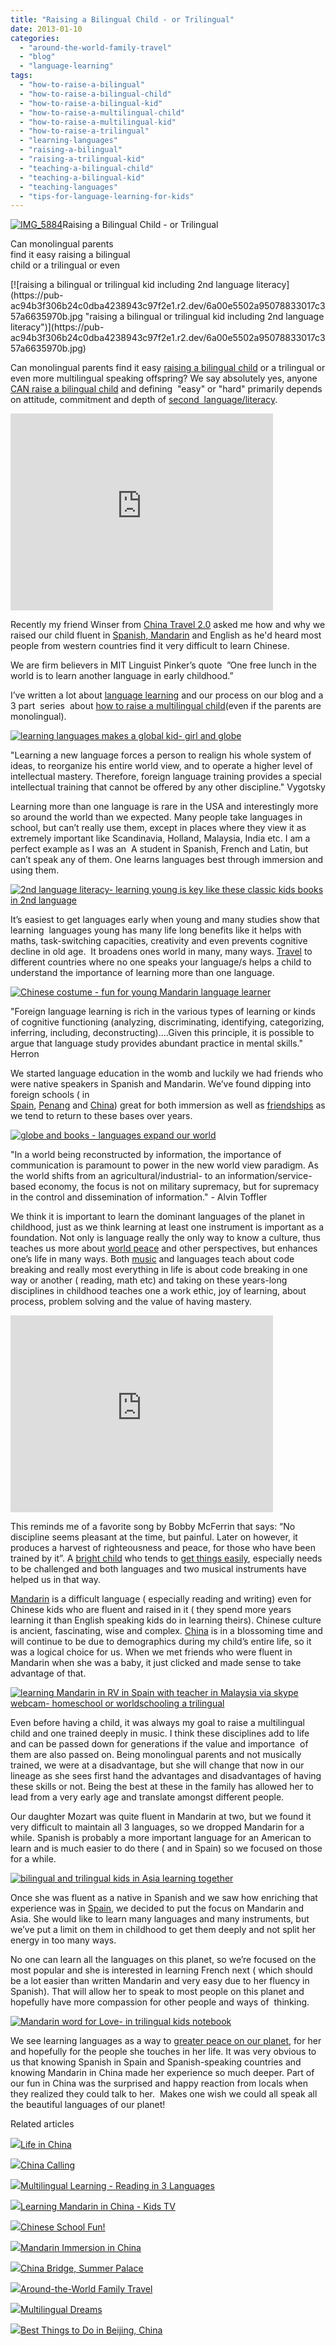 ```yaml
---
title: "Raising a Bilingual Child - or Trilingual"
date: 2013-01-10
categories: 
  - "around-the-world-family-travel"
  - "blog"
  - "language-learning"
tags: 
  - "how-to-raise-a-bilingual"
  - "how-to-raise-a-bilingual-child"
  - "how-to-raise-a-bilingual-kid"
  - "how-to-raise-a-multilingual-child"
  - "how-to-raise-a-multilingual-kid"
  - "how-to-raise-a-trilingual"
  - "learning-languages"
  - "raising-a-bilingual"
  - "raising-a-trilingual-kid"
  - "teaching-a-bilingual-child"
  - "teaching-a-bilingual-kid"
  - "teaching-languages"
  - "tips-for-language-learning-for-kids"
---
```


[![IMG_5884](https://pub-ac94b3f306b24c0dba4238943c97f2e1.r2.dev/6a00e5502a95078833017ee71d9726970d.jpg "IMG_5884")](https://pub-ac94b3f306b24c0dba4238943c97f2e1.r2.dev/6a00e5502a95078833017ee71d9726970d.jpg)Raising a Bilingual Child - 
or Trilingual  
  
Can monolingual parents  
find it easy raising a bilingual  
child or a trilingual or even

<!--more--> [![raising a bilingual or trilingual kid including 2nd language literacy](https://pub-ac94b3f306b24c0dba4238943c97f2e1.r2.dev/6a00e5502a95078833017c357a6635970b.jpg "raising a bilingual or trilingual kid including 2nd language literacy")](https://pub-ac94b3f306b24c0dba4238943c97f2e1.r2.dev/6a00e5502a95078833017c357a6635970b.jpg)  
  

Can monolingual parents find it easy [raising a bilingual child](http://soultravelers3new.local/2011/06/how-to-raise-a-bilingual-or-multi-lingual-child.html#more "how to raise a bilingual kid") or a trilingual or even more multilingual speaking offspring? We say absolutely yes, anyone [CAN raise a bilingual child](http://soultravelers3new.local/2011/06/how-to-raise-a-bilingual-or-multi-lingual-child-3.html "how to raise a bilingual child") and defining  "easy" or "hard" primarily depends on attitude, commitment and depth of [second  language/literacy](http://soultravelers3new.local/2012/11/multilingual-learning-reading-in-3-languages.html "second language or bilingual literacy").  
  

<iframe src="http://www.youtube.com/embed/ONPYysaauQM?rel=0" frameborder="0" height="315" width="420"></iframe>

  
  
Recently my friend Winser from [China Travel 2.0](http://www.chinatravel20.com/2012/12/31/soultravelers3-interviewpart-1-how-to-learn-the-chinese-in-a-non-chinese-country/ "china travel 2.0") asked me how and why we raised our child fluent in [Spanish, Mandarin](http://soultravelers3new.local/2012/05/global-citizens-spanish-and-mandarin-immersion.html "learning spanish and mandarin for global citizen") and English as he'd heard most people from western countries find it very difficult to learn Chinese.

We are firm believers in MIT Linguist Pinker’s quote  ”One free lunch in the world is to learn another language in early childhood.”

I’ve written a lot about [language learning](http://soultravelers3new.local/2012/02/mandarin-chinese-learning-at-home-and-abroad.html) and our process on our blog and a 3 part  series  about [how to raise a multilingual child](http://soultravelers3new.local/2011/06/how-to-raise-a-bilingual-or-multi-lingual-child-2.html)(even if the parents are monolingual).  
  
[![learning languages makes a global kid- girl and globe](https://pub-ac94b3f306b24c0dba4238943c97f2e1.r2.dev/6a00e5502a95078833017d3fa9bf12970c.jpg "learning languages makes a global kid- girl and globe")](https://pub-ac94b3f306b24c0dba4238943c97f2e1.r2.dev/6a00e5502a95078833017d3fa9bf12970c.jpg)  
  
  
"Learning a new language forces a person to realign his whole system of ideas, to reorganize his entire world view, and to operate a higher level of intellectual mastery. Therefore, foreign language training provides a special intellectual training that cannot be offered by any other discipline." Vygotsky

Learning more than one language is rare in the USA and interestingly more so around the world than we expected. Many people take languages in school, but can’t really use them, except in places where they view it as extremely important like Scandinavia, Holland, Malaysia, India etc. I am a perfect example as I was an  A student in Spanish, French and Latin, but can’t speak any of them. One learns languages best through immersion and using them.  
  
[![2nd language literacy- learning young is key like these classic kids books in 2nd language](https://pub-ac94b3f306b24c0dba4238943c97f2e1.r2.dev/6a00e5502a95078833017ee71e3e63970d.jpg "2nd language literacy- learning young is key like these classic kids books in 2nd language")](https://pub-ac94b3f306b24c0dba4238943c97f2e1.r2.dev/6a00e5502a95078833017ee71e3e63970d.jpg)

It’s easiest to get languages early when young and many studies show that learning  languages young has many life long benefits like it helps with maths, task-switching capacities, creativity and even prevents cognitive decline in old age.  It broadens ones world in many, many ways. [Travel](http://www.chinatravel20.com/ "Beijing travel") to different countries where no one speaks your language/s helps a child to understand the importance of learning more than one language.  
  
[![Chinese costume - fun for young Mandarin language learner](https://pub-ac94b3f306b24c0dba4238943c97f2e1.r2.dev/6a00e5502a95078833017d3fa9ce25970c.jpg "Chinese costume - fun for young Mandarin language learner")](https://pub-ac94b3f306b24c0dba4238943c97f2e1.r2.dev/6a00e5502a95078833017d3fa9ce25970c.jpg)

  
"Foreign language learning is rich in the various types of learning or kinds of cognitive functioning (analyzing, discriminating, identifying, categorizing, inferring, including, deconstructing)....Given this principle, it is possible to argue that language study provides abundant practice in mental skills." Herron  
  
We started language education in the womb and luckily we had friends who were native speakers in Spanish and Mandarin. We’ve found dipping into foreign schools ( in  
[Spain](http://soultravelers3new.local/2010/07/schools-out-forever-expat-immersion-spanish-in-spain-digital-nomad-education-for-kids-who-travel.html), [Penang](http://soultravelers3new.local/2012/06/why-learn-mandarin-in-tropical-asia-penang.html) and [China](http://soultravelers3new.local/2012/11/mandarin-immersion-in-china.html)) great for both immersion as well as [friendships](http://soultravelers3new.local/2011/02/kids-friends-travel-on-the-ultimate-family-adventure.html "friendships through travel") as we tend to return to these bases over years.  
  
[![globe and books - languages expand our world](https://pub-ac94b3f306b24c0dba4238943c97f2e1.r2.dev/6a00e5502a95078833017ee72a3291970d.jpg "globe and books - languages expand our world")](https://pub-ac94b3f306b24c0dba4238943c97f2e1.r2.dev/6a00e5502a95078833017ee72a3291970d.jpg)  
  
"In a world being reconstructed by information, the importance of communication is paramount to power in the new world view paradigm. As the world shifts from an agricultural/industrial- to an information/service-based economy, the focus is not on military supremacy, but for supremacy in the control and dissemination of information." - Alvin Toffler

We think it is important to learn the dominant languages of the planet in childhood, just as we think learning at least one instrument is important as a foundation. Not only is language really the only way to know a culture, thus teaches us more about [world peace](http://soultravelers3new.local/2012/10/world-peace-love-and-happiness.html "world peace and happiness kids view") and other perspectives, but enhances one’s life in many ways. Both [music](http://soultravelers3new.local/2011/08/kid-playing-violin-around-the-world.html "playing violin around the world") and languages teach about code breaking and really most everything in life is about code breaking in one way or another ( reading, math etc) and taking on these years-long disciplines in childhood teaches one a work ethic, joy of learning, about process, problem solving and the value of having mastery.  
  

<iframe src="http://www.youtube.com/embed/JDe6pgl-qCg?rel=0" frameborder="0" height="315" width="420"></iframe>

This reminds me of a favorite song by Bobby McFerrin that says: “No discipline seems pleasant at the time, but painful. Later on however, it produces a harvest of righteousness and peace, for those who have been trained by it”. A [bright child](http://soultravelers3new.local/2012/09/how-to-homeschool-through-travel-with-a-gifted-child-.html "gifted kid homeschool") who tends to [get things easily](http://soultravelers3new.local/2012/10/curriculum-vitae-for-a-gifted-child-world-schooling.html "CV for gifted kid"), especially needs to be challenged and both languages and two musical instruments have helped us in that way.

[Mandarin](http://soultravelers3new.local/2012/07/learning-mandarin-in-asia-the-economist-and-wall-street-journal-discuss-.html "learning mandarin in Asia") is a difficult language ( especially reading and writing) even for Chinese kids who are fluent and raised in it ( they spend more years learning it than English speaking kids do in learning theirs). Chinese culture is ancient, fascinating, wise and complex. [China](http://www.chinatravel20.com/ "china travel 2.0") is in a blossoming time and will continue to be due to demographics during my child’s entire life, so it was a logical choice for us. When we met friends who were fluent in Mandarin when she was a baby, it just clicked and made sense to take advantage of that.  
  
[![learning Mandarin in RV in Spain with teacher in Malaysia via skype webcam- homeschool or worldschooling a trilingual](https://pub-ac94b3f306b24c0dba4238943c97f2e1.r2.dev/6a00e5502a95078833017d3fb5afdd970c.jpg "learning Mandarin in RV in Spain with teacher in Malaysia via skype webcam- homeschool or worldschooling a trilingual")](https://pub-ac94b3f306b24c0dba4238943c97f2e1.r2.dev/6a00e5502a95078833017d3fb5afdd970c.jpg)

Even before having a child, it was always my goal to raise a multilingual child and one trained deeply in music. I think these disciplines add to life and can be passed down for generations if the value and importance  of them are also passed on. Being monolingual parents and not musically trained, we were at a disadvantage, but she will change that now in our lineage as she sees first hand the advantages and disadvantages of having these skills or not. Being the best at these in the family has allowed her to lead from a very early age and translate amongst different people.

Our daughter Mozart was quite fluent in Mandarin at two, but we found it very difficult to maintain all 3 languages, so we dropped Mandarin for a while. Spanish is probably a more important language for an American to learn and is much easier to do there ( and in Spain) so we focused on those for a while.  
  
[![bilingual and trilingual kids in Asia learning together](https://pub-ac94b3f306b24c0dba4238943c97f2e1.r2.dev/6a00e5502a95078833017ee72a291e970d.jpg "bilingual and trilingual kids in Asia learning together")](https://pub-ac94b3f306b24c0dba4238943c97f2e1.r2.dev/6a00e5502a95078833017ee72a291e970d.jpg)

Once she was fluent as a native in Spanish and we saw how enriching that experience was in [Spain](http://soultravelers3new.local/2009/11/lifestyle-design-a-winter-in-spain-extendedtravel-digitalnomad-miniretirement-4hww-travel.html "how to winter in spain"), we decided to put the focus on Mandarin and Asia. She would like to learn many languages and many instruments, but we’ve put a limit on them in childhood to get them deeply and not split her energy in too many ways.

No one can learn all the languages on this planet, so we’re focused on the most popular and she is interested in learning French next ( which should be a lot easier than written Mandarin and very easy due to her fluency in Spanish). That will allow her to speak to most people on this planet and hopefully have more compassion for other people and ways of  thinking.  
  
[![Mandarin word for Love- in trilingual kids notebook ](https://pub-ac94b3f306b24c0dba4238943c97f2e1.r2.dev/6a00e5502a95078833017c3586f39c970b.jpg "Mandarin word for Love- in trilingual kids notebook ")](https://pub-ac94b3f306b24c0dba4238943c97f2e1.r2.dev/6a00e5502a95078833017c3586f39c970b.jpg)

We see learning languages as a way to [greater peace on our planet](http://soultravelers3new.local/2012/12/sacred-asian-rituals-photo.html "greater peace on our planet kids creating"), for her and hopefully for the people she touches in her life. It was very obvious to us that knowing Spanish in Spain and Spanish-speaking countries and knowing Mandarin in China made her experience so much deeper. Part of our fun in China was the surprised and happy reaction from locals when they realized they could talk to her.  Makes one wish we could all speak all the beautiful languages of our planet!

Related articles

[![](http://i.zemanta.com/127937940_80_80.jpg)](http://soultravelers3new.local/2012/11/life-in-china.html)[Life in China](http://soultravelers3new.local/2012/11/life-in-china.html)

[![](http://i.zemanta.com/129923404_80_80.jpg)](http://soultravelers3new.local/2012/12/china-calling.html)[China Calling](http://soultravelers3new.local/2012/12/china-calling.html)

[![](http://i.zemanta.com/124031105_80_80.jpg)](http://soultravelers3new.local/2012/11/multilingual-learning-reading-in-3-languages.html)[Multilingual Learning - Reading in 3 Languages](http://soultravelers3new.local/2012/11/multilingual-learning-reading-in-3-languages.html)

[![](http://i.zemanta.com/127801907_80_80.jpg)](http://soultravelers3new.local/2012/11/learning-mandarin-in-china-kids-tv-.html)[Learning Mandarin in China - Kids TV](http://soultravelers3new.local/2012/11/learning-mandarin-in-china-kids-tv-.html)

[![](http://i.zemanta.com/123161376_80_80.jpg)](http://soultravelers3new.local/2012/11/chinese-school-fun.html)[Chinese School Fun!](http://soultravelers3new.local/2012/11/chinese-school-fun.html)

[![](http://i.zemanta.com/126145245_80_80.jpg)](http://soultravelers3new.local/2012/11/mandarin-immersion-in-china.html)[Mandarin Immersion in China](http://soultravelers3new.local/2012/11/mandarin-immersion-in-china.html)

[![](http://i.zemanta.com/129469672_80_80.jpg)](http://soultravelers3new.local/2012/12/china-bridge-summer-palace.html)[China Bridge, Summer Palace](http://soultravelers3new.local/2012/12/china-bridge-summer-palace.html)

[![](http://i.zemanta.com/134800869_80_80.jpg)](http://soultravelers3new.local/2012/12/around-the-world-family-travel.html)[Around-the-World Family Travel](http://soultravelers3new.local/2012/12/around-the-world-family-travel.html)

[![](http://i.zemanta.com/136332847_80_80.jpg)](http://soultravelers3new.local/2013/01/multilingual-dreams.html)[Multilingual Dreams](http://soultravelers3new.local/2013/01/multilingual-dreams.html)

[![](http://i.zemanta.com/136588189_80_80.jpg)](http://soultravelers3new.local/2013/01/best-things-to-do-in-beijing-china-.html)[Best Things to Do in Beijing, China](http://soultravelers3new.local/2013/01/best-things-to-do-in-beijing-china-.html)
